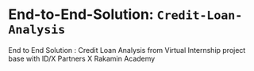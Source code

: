# End-to-End-Solution: `Credit-Loan-Analysis`
End to End Solution : Credit Loan Analysis from Virtual Internship project base with ID/X Partners X Rakamin Academy 
